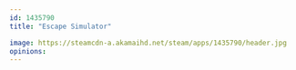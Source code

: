 ```yaml
---
id: 1435790
title: "Escape Simulator"

image: https://steamcdn-a.akamaihd.net/steam/apps/1435790/header.jpg
opinions:
---
```


